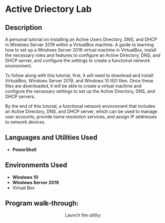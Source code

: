 <h1>Active Driectory Lab</h1>

<h2>Description</h2>
A personal tutorial on Installing an Active Users Directory, DNS, and DHCP in Windows Server 2019 within a VirtualBox machine. A guide to learning how to set up a Windows Server 2019 virtual machine in VirtualBox, install the necessary roles and features to configure an Active Directory, DNS, and DHCP server, and configure the settings to create a functional network environment.

To follow along with this tutorial, first, it will need to download and install VirtualBox, Windows Server 2019, and Windows 10 ISO files. Once these files are downloaded, it will be able to create a virtual machine and configure the necessary settings to set up the Active Directory, DNS, and DHCP servers.

By the end of this tutorial, a functional network environment that includes an Active Directory, DNS, and DHCP server, which can be used to manage user accounts, provide name resolution services, and assign IP addresses to network devices.
<br />


<h2>Languages and Utilities Used</h2>

- <b>PowerShell</b> 

<h2>Environments Used </h2>

- <b>Windows 10</b>
- <b>Windows Server 2019</b>
- Virtual Box

<h2>Program walk-through:</h2>

<p align="center">
Launch the utility: <br/>
<!--<img src="https://i.imgur.com/62TgaWL.png" height="80%" width="80%" alt="Disk Sanitization Steps"/>-->
<br />
</p>

<!--
 ```diff
- text in red
+ text in green
! text in orange
# text in gray
@@ text in purple (and bold)@@
```
--!>
